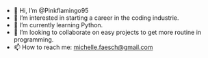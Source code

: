 - 👋 Hi, I’m @Pinkflamingo95
- 👀 I’m interested in starting a career in the coding industrie.
- 🌱 I’m currently learning Python.
- 💞️ I’m looking to collaborate on easy projects to get more routine in programming.
- 📫 How to reach me: michelle.faesch@gmail.com

<!---
Pinkflamingo95/Pinkflamingo95 is a ✨ special ✨ repository because its `README.md` (this file) appears on your GitHub profile.
You can click the Preview link to take a look at your changes.
--->
